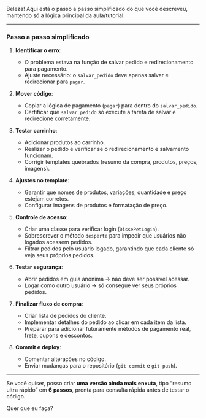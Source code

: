 Beleza! Aqui está o passo a passo simplificado do que você descreveu, mantendo só a lógica principal da aula/tutorial:

---

### Passo a passo simplificado

1. **Identificar o erro**:

   * O problema estava na função de salvar pedido e redirecionamento para pagamento.
   * Ajuste necessário: o `salvar_pedido` deve apenas salvar e redirecionar para `pagar`.

2. **Mover código**:

   * Copiar a lógica de pagamento (`pagar`) para dentro do `salvar_pedido`.
   * Certificar que `salvar_pedido` só execute a tarefa de salvar e redirecione corretamente.

3. **Testar carrinho**:

   * Adicionar produtos ao carrinho.
   * Realizar o pedido e verificar se o redirecionamento e salvamento funcionam.
   * Corrigir templates quebrados (resumo da compra, produtos, preços, imagens).

4. **Ajustes no template**:

   * Garantir que nomes de produtos, variações, quantidade e preço estejam corretos.
   * Configurar imagens de produtos e formatação de preço.

5. **Controle de acesso**:

   * Criar uma classe para verificar login (`DissePetLogin`).
   * Sobrescrever o método `desperte` para impedir que usuários não logados acessem pedidos.
   * Filtrar pedidos pelo usuário logado, garantindo que cada cliente só veja seus próprios pedidos.

6. **Testar segurança**:

   * Abrir pedidos em guia anônima → não deve ser possível acessar.
   * Logar como outro usuário → só consegue ver seus próprios pedidos.

7. **Finalizar fluxo de compra**:

   * Criar lista de pedidos do cliente.
   * Implementar detalhes do pedido ao clicar em cada item da lista.
   * Preparar para adicionar futuramente métodos de pagamento real, frete, cupons e descontos.

8. **Commit e deploy**:

   * Comentar alterações no código.
   * Enviar mudanças para o repositório (`git commit` e `git push`).

---

Se você quiser, posso criar **uma versão ainda mais enxuta**, tipo “resumo ultra rápido” em **6 passos**, pronta para consulta rápida antes de testar o código.

Quer que eu faça?
